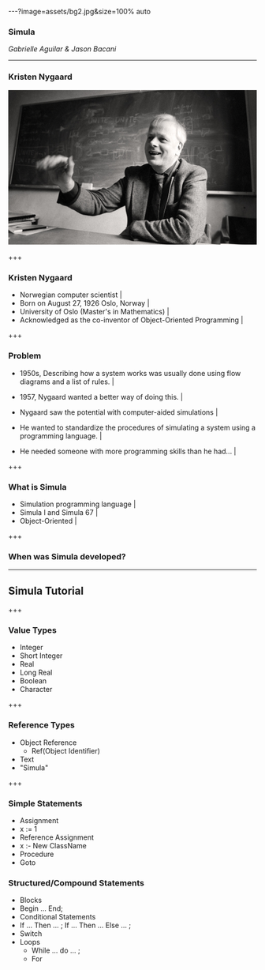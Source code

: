 ---?image=assets/bg2.jpg&size=100% auto

### Simula  

*Gabrielle Aguilar & Jason Bacani*

---

### Kristen Nygaard

![nygaard](assets/nygaard.jpg)

+++ 

### Kristen Nygaard

- Norwegian computer scientist |
- Born on August 27, 1926 Oslo, Norway |
- University of Oslo (Master's in Mathematics) |
- Acknowledged as the co-inventor of Object-Oriented Programming |

+++

### Problem

- 1950s, Describing how a system works was usually done using flow diagrams and a list of rules. |

- 1957, Nygaard wanted a better way of doing this. |

- Nygaard saw the potential with computer-aided simulations |

- He wanted to standardize the procedures of simulating a system using a programming language. |

- He needed someone with more programming skills than he had... | 

+++

### What is Simula

- Simulation programming language |
- Simula I and Simula 67 |
- Object-Oriented |

+++

### When was Simula developed?

--- 

## Simula Tutorial

+++

### Value Types
- Integer
- Short Integer
- Real
- Long Real
- Boolean
- Character

+++

### Reference Types
- Object Reference
  - Ref(Object Identifier)
- Text
 - "Simula"

+++

### Simple Statements
- Assignment
 - x := 1
- Reference Assignment
 - x :- New ClassName
- Procedure
- Goto

### Structured/Compound Statements
- Blocks
 - Begin ... End;
- Conditional Statements
 - If ... Then ... ; If ... Then ... Else ... ;
 - Switch
- Loops
  - While ... do ... ;
  - For
